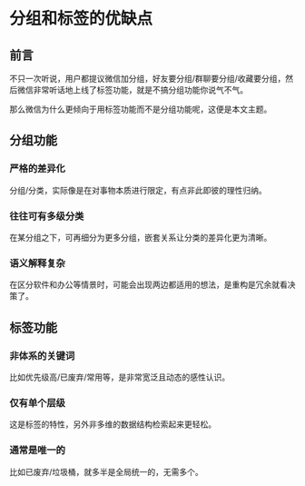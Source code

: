 # 分组和标签的优缺点

## 前言

不只一次听说，用户都提议微信加分组，好友要分组/群聊要分组/收藏要分组，然后微信非常听话地上线了标签功能，就是不搞分组功能你说气不气。

那么微信为什么更倾向于用标签功能而不是分组功能呢，这便是本文主题。

## 分组功能

### 严格的差异化
分组/分类，实际像是在对事物本质进行限定，有点非此即彼的理性归纳。

### 往往可有多级分类
在某分组之下，可再细分为更多分组，嵌套关系让分类的差异化更为清晰。

### 语义解释复杂
在区分软件和办公等情景时，可能会出现两边都适用的想法，是重构是冗余就看决策了。

## 标签功能

### 非体系的关键词
比如优先级高/已废弃/常用等，是非常宽泛且动态的感性认识。

### 仅有单个层级
这是标签的特性，另外非多维的数据结构检索起来更轻松。

### 通常是唯一的
比如已废弃/垃圾桶，就多半是全局统一的，无需多个。
